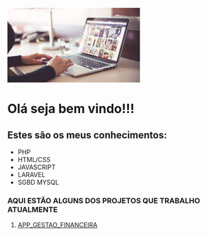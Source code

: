 ![OLÁ!](https://github.com/Michael365-Soares/Michael365-Soares/blob/main/download.jpg)   

# Olá seja bem vindo!!!  
## Estes são os meus conhecimentos:

* PHP
* HTML/CSS
* JAVASCRIPT
* LARAVEL
* SGBD MYSQL  

### **AQUI ESTÃO ALGUNS DOS PROJETOS QUE TRABALHO ATUALMENTE**  
1. [APP_GESTAO_FINANCEIRA](https://github.com/Michael365-Soares/APP_GESTAO_FINANCEIRA)
